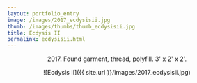 ```yaml
---
layout: portfolio_entry
image: /images/2017_ecdysisii.jpg
thumb: /images/thumbs/thumb_ecdysisii.jpg
title: Ecdysis II
permalink: ecdysisii.html
---
```

<!--description-->
<div style="text-align:center" markdown="1">

2017\. Found garment, thread, polyfill. 3' x 2' x 2'.

![Ecdysis II]({{ site.url }}/images/2017_ecdysisii.jpg)

</div>
